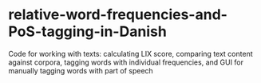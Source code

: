 # relative-word-frequencies-and-PoS-tagging-in-Danish
Code for working with texts: calculating LIX score, comparing text content against corpora, tagging words with individual frequencies, and GUI for manually tagging words with part of speech
